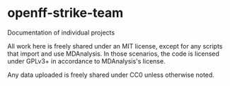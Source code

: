 # openff-strike-team
Documentation of individual projects


All work here is freely shared under an MIT license, except for any scripts that import and use MDAnalysis. In those scenarios, the code is licensed under GPLv3+ in accordance to MDAnalysis's license.

Any data uploaded is freely shared under CC0 unless otherwise noted.